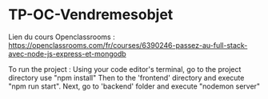 # TP-OC-Vendremesobjet

Lien du cours Openclassrooms : https://openclassrooms.com/fr/courses/6390246-passez-au-full-stack-avec-node-js-express-et-mongodb

To run the project : 
Using your code editor's terminal, 
go to the project directory use "npm install"
Then to the 'frontend' directory and execute "npm run start".
Next, go to 'backend' folder and execute "nodemon server"
